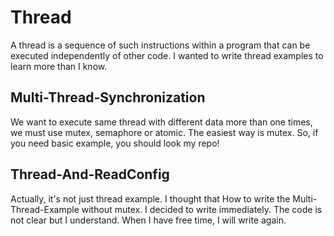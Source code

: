 # Thread
 A thread is a sequence of such instructions within a program that can be executed independently of other code.
 I wanted to write thread examples to learn more than I know.

 ## Multi-Thread-Synchronization

 We want to execute same thread with different data more than one times, we must use mutex, semaphore or atomic.
 The easiest way is mutex. So, if you need basic example, you should look my repo!

 ## Thread-And-ReadConfig

 Actually, it's not just thread example.
 I thought that How to write the Multi-Thread-Example without mutex.
 I decided to write immediately. The code is not clear but I understand.
 When I have free time, I will write again.
